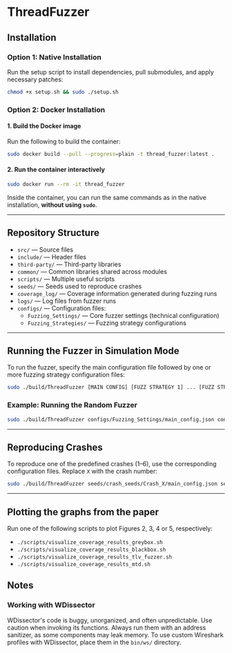 # ThreadFuzzer

## Installation

### Option 1: Native Installation
Run the setup script to install dependencies, pull submodules, and apply necessary patches:

```bash
chmod +x setup.sh && sudo ./setup.sh
```

### Option 2: Docker Installation
#### 1. Build the Docker image

Run the following to build the container:
```bash
sudo docker build --pull --progress=plain -t thread_fuzzer:latest .
```

#### 2. Run the container interactively
```bash
sudo docker run --rm -it thread_fuzzer
```

Inside the container, you can run the same commands as in the native installation, **without using `sudo`**.

---

## Repository Structure

- `src/` — Source files
- `include/` — Header files
- `third-party/` — Third-party libraries
- `common/` — Common libraries shared across modules
- `scripts/` — Multiple useful scripts
- `seeds/` — Seeds used to reproduce crashes
- `coverage_log/` — Coverage information generated during fuzzing runs
- `logs/` — Log files from fuzzer runs
- `configs/` — Configuration files:
  - `Fuzzing_Settings/` — Core fuzzer settings (technical configuration)
  - `Fuzzing_Strategies/` — Fuzzing strategy configurations

---

## Running the Fuzzer in Simulation Mode

To run the fuzzer, specify the main configuration file followed by one or more fuzzing strategy configuration files:

```bash
sudo ./build/ThreadFuzzer [MAIN CONFIG] [FUZZ STRATEGY 1] ... [FUZZ STRATEGY N]
```

### Example: Running the Random Fuzzer

```bash
sudo ./build/ThreadFuzzer configs/Fuzzing_Settings/main_config.json configs/Fuzzing_Strategies/random_config.json
```

---

## Reproducing Crashes

To reproduce one of the predefined crashes (1–6), use the corresponding configuration files. Replace `X` with the crash number:

```bash
sudo ./build/ThreadFuzzer seeds/crash_seeds/Crash_X/main_config.json seeds/crash_seeds/Crash_X/none_config.json
```

---

## Plotting the graphs from the paper
Run one of the following scripts to plot Figures 2, 3, 4 or 5, respectively:

- `./scripts/visualize_coverage_results_greybox.sh`
- `./scripts/visualize_coverage_results_blackbox.sh`
- `./scripts/visualize_coverage_results_tlv_fuzzer.sh`
- `./scripts/visualize_coverage_results_mtd.sh`


## Notes

### Working with WDissector

WDissector's code is buggy, unorganized, and often unpredictable. Use caution when invoking its functions. Always run them with an address sanitizer, as some components may leak memory.
To use custom Wireshark profiles with WDissector, place them in the `bin/ws/` directory.
